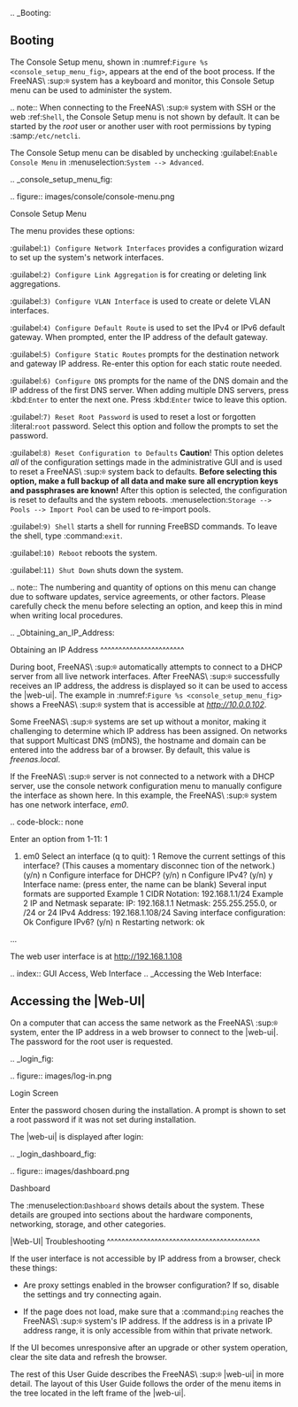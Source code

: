 .. _Booting:

Booting
-------

The Console Setup menu, shown in
:numref:`Figure %s <console_setup_menu_fig>`,
appears at the end of the boot process. If the FreeNAS\ :sup:`®` system has a
keyboard and monitor, this Console Setup menu can be used to
administer the system.


.. note:: When connecting to the FreeNAS\ :sup:`®` system with SSH or the web
   :ref:`Shell`, the Console Setup menu is not shown by default.
   It can be started by the *root* user or another user with root
   permissions by typing :samp:`/etc/netcli`.

   The Console Setup menu can be disabled by unchecking
   :guilabel:`Enable Console Menu` in
   :menuselection:`System --> Advanced`.


.. _console_setup_menu_fig:

.. figure:: images/console/console-menu.png

   Console Setup Menu



The menu provides these options:

:guilabel:`1) Configure Network Interfaces` provides a configuration
wizard to set up the system's network interfaces.

:guilabel:`2) Configure Link Aggregation` is for creating or deleting
link aggregations.

:guilabel:`3) Configure VLAN Interface` is used to create or delete
VLAN interfaces.

:guilabel:`4) Configure Default Route` is used to set the IPv4 or IPv6
default gateway. When prompted, enter the IP address of the default
gateway.

:guilabel:`5) Configure Static Routes` prompts for the destination
network and gateway IP address. Re-enter this option for each static
route needed.

:guilabel:`6) Configure DNS` prompts for the name of the DNS domain
and the IP address of the first DNS server. When adding multiple DNS
servers, press :kbd:`Enter` to enter the next one. Press :kbd:`Enter`
twice to leave this option.

:guilabel:`7) Reset Root Password` is used to reset a lost or
forgotten :literal:`root` password. Select this option and follow the
prompts to set the password.

:guilabel:`8) Reset Configuration to Defaults` **Caution**! This
option deletes *all* of the configuration settings made in the
administrative GUI and is used to reset a FreeNAS\ :sup:`®` system back to
defaults. **Before selecting this option, make a full backup of all
data and make sure all encryption keys and passphrases are known!**
After this option is selected, the configuration is reset to defaults
and the system reboots.
:menuselection:`Storage --> Pools --> Import Pool`
can be used to re-import pools.

:guilabel:`9) Shell` starts a shell for running FreeBSD commands. To
leave the shell, type :command:`exit`.

:guilabel:`10) Reboot` reboots the system.

:guilabel:`11) Shut Down` shuts down the system.

.. note:: The numbering and quantity of options on this menu can
   change due to software updates, service agreements, or other
   factors. Please carefully check the menu before selecting an
   option, and keep this in mind when writing local procedures.


.. _Obtaining_an_IP_Address:

Obtaining an IP Address
^^^^^^^^^^^^^^^^^^^^^^^

During boot, FreeNAS\ :sup:`®` automatically attempts to connect to a DHCP
server from all live network interfaces. After FreeNAS\ :sup:`®` successfully
receives an IP address, the address is displayed so it can be used
to access the |web-ui|. The example in
:numref:`Figure %s <console_setup_menu_fig>` shows a
FreeNAS\ :sup:`®` system that is accessible at *http://10.0.0.102*.

Some FreeNAS\ :sup:`®` systems are set up without a monitor, making it
challenging to determine which IP address has been assigned. On
networks that support Multicast DNS (mDNS), the hostname and domain
can be entered into the address bar of a browser. By default, this
value is *freenas.local*.

If the FreeNAS\ :sup:`®` server is not connected to a network with a DHCP
server, use the console network configuration menu to manually
configure the interface as shown here. In this example, the FreeNAS\ :sup:`®`
system has one network interface, *em0*.


.. code-block:: none

   Enter an option from 1-11: 1
   1) em0
   Select an interface (q to quit): 1
   Remove the current settings of this interface? (This causes a momentary disconnec
   tion of the network.) (y/n) n
   Configure interface for DHCP? (y/n) n
   Configure IPv4? (y/n) y
   Interface name:     (press enter, the name can be blank)
   Several input formats are supported
   Example 1 CIDR Notation:
       192.168.1.1/24
   Example 2 IP and Netmask separate:
       IP: 192.168.1.1
       Netmask: 255.255.255.0, or /24 or 24
   IPv4 Address: 192.168.1.108/24
   Saving interface configuration: Ok
   Configure IPv6? (y/n) n
   Restarting network: ok

   ...

   The web user interface is at
   http://192.168.1.108


.. index:: GUI Access, Web Interface
.. _Accessing the Web Interface:

Accessing the |Web-UI|
----------------------


On a computer that can access the same network as the FreeNAS\ :sup:`®` system,
enter the IP address in a web browser to connect to the |web-ui|. The
password for the root user is requested.

.. _login_fig:

.. figure:: images/log-in.png

   Login Screen


Enter the password chosen during the installation. A prompt is shown
to set a root password if it was not set during installation.

The |web-ui| is displayed after login:

.. _login_dashboard_fig:

.. figure:: images/dashboard.png

   Dashboard


The
:menuselection:`Dashboard`
shows details about the system. These details are grouped into
sections about the hardware components, networking,
storage, and other categories.


|Web-UI| Troubleshooting
^^^^^^^^^^^^^^^^^^^^^^^^^^^^^^^^^^^^^^^^^^

If the user interface is not accessible by IP address from a browser,
check these things:

* Are proxy settings enabled in the browser configuration? If so,
  disable the settings and try connecting again.

* If the page does not load, make sure that a :command:`ping` reaches
  the FreeNAS\ :sup:`®` system's IP address. If the address is in a private
  IP address range, it is only accessible from within that private
  network.

If the UI becomes unresponsive after an upgrade or other system operation,
clear the site data and refresh the browser.

The rest of this User Guide describes the FreeNAS\ :sup:`®` |web-ui| in
more detail. The layout of this User Guide follows the order of the menu
items in the tree located in the left frame of the |web-ui|.

